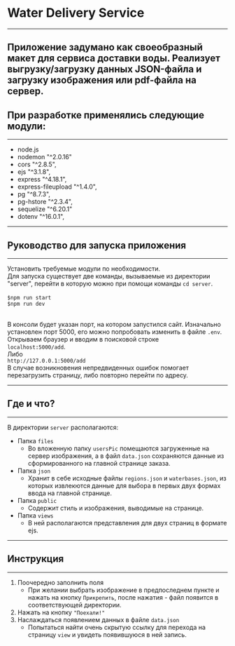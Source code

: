# Water Delivery Service 
---
Приложение задумано как своеобразный макет для сервиса доставки воды. 
Реализует выгрузку/загрузку данных JSON-файла и загрузку изображения или pdf-файла на сервер.
---
 ## При разработке применялись следующие модули: </br>
---
- node.js 
- nodemon "^2.0.16"</br>
- cors "^2.8.5", </br>
- ejs "^3.1.8",</br>
- express "^4.18.1",</br>
- express-fileupload "^1.4.0",</br>
- pg "^8.7.3",</br>
- pg-hstore "^2.3.4",</br>
- sequelize "^6.20.1"</br>
- dotenv "^16.0.1",</br>
---
## Руководство для запуска приложения
---
Установить требуемые модули по необходимости.</br>
Для запуска существует две команды, вызываемые из директории "server", перейти в которую можно при помощи команды `cd server`. </br>
</br>
 `$npm run start`  </br>
 `$npm run dev`  </br>
</br>

В консоли будет указан порт, на котором запустился сайт. Изначально установлен порт 5000, его можно попробовать изменить в файле `.env`. </br>
Открываем браузер и вводим в поисковой строке</br> `localhost:5000/add`. </br>
Либо </br> `http://127.0.0.1:5000/add` </br>
В случае возникновения непредвиденных ошибок помогает перезагрузить страницу, либо повторно перейти по адресу.

---
## Где и что?
---
В директории `server` располагаются:
- Папка `files`
  - Во вложенную папку `usersPic` помещаются загруженные на сервер изображения, а в файл `data.json` сохраняются данные из сформированного на главной странице заказа.
- Папка `json` 
  - Хранит в себе исходные файлы `regions.json` и `waterbases.json`, из которых извлекются данные для выбора в первых двух формах ввода на главной странице.
- Папка `public`
  - Содержит стиль и изображения, выводимые на странице. 
- Папка `views`
  - В ней располагаются представления для двух страниц в формате ejs.

---
## Инструкция 
---
1. Поочередно заполнить поля 
    - При желании выбрать изображение в предпоследнем пункте и нажать на кнопку `Прикрепить`, после нажатия - файл появится в соответствующей директории. 
3. Нажать на кнопку `"Поехали!"`
4. Наслаждаться появлением данных в файле `data.json`
    - Попытаться найти очень скрытую ссылку для перехода на страницу `view` и увидеть появившуюся в ней запись. 
